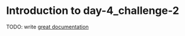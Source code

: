 # Introduction to day-4_challenge-2

TODO: write [great documentation](http://jacobian.org/writing/what-to-write/)
